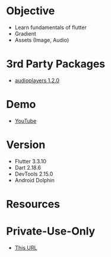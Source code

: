 # Objective
- Learn fundamentals of flutter
- Gradient
- Assets (Image, Audio) 

# 3rd Party Packages
- [audioplayers 1.2.0](https://pub.dev/packages/audioplayers)

# Demo
- [YouTube](https://youtube.com/shorts/7d3UACZDNzc?feature=share)

# Version
- Flutter 3.3.10
- Dart 2.18.6
- DevTools 2.15.0
- Android Dolphin

# Resources

# Private-Use-Only
- [This URL](https://github.com/jinheehanaaa/play-pee-sound)